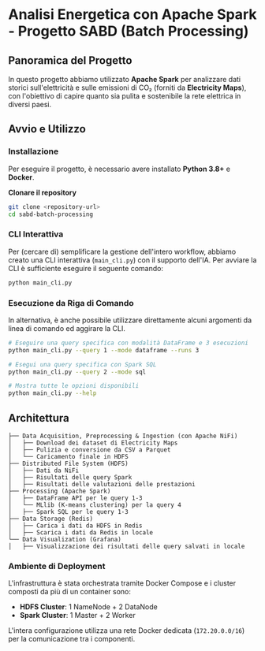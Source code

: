 # Analisi Energetica con Apache Spark - Progetto SABD (Batch Processing)

## Panoramica del Progetto

In questo progetto abbiamo utilizzato **Apache Spark** per analizzare dati storici sull'elettricità e sulle emissioni di CO₂ (forniti da **Electricity Maps**), con l'obiettivo di capire quanto sia pulita e sostenibile la rete elettrica in diversi paesi.

## Avvio e Utilizzo

### Installazione

Per eseguire il progetto, è necessario avere installato **Python 3.8+** e **Docker**.

**Clonare il repository**

```bash
git clone <repository-url>
cd sabd-batch-processing
```

### CLI Interattiva

Per (cercare di) semplificare la gestione dell'intero workflow, abbiamo creato una CLI interattiva (`main_cli.py`) con il supporto dell'IA.
Per avviare la CLI è sufficiente eseguire il seguente comando:

```bash
python main_cli.py
```

### Esecuzione da Riga di Comando

In alternativa, è anche possibile utilizzare direttamente alcuni argomenti da linea di comando ed aggirare la CLI.

```bash
# Eseguire una query specifica con modalità DataFrame e 3 esecuzioni
python main_cli.py --query 1 --mode dataframe --runs 3

# Esegui una query specifica con Spark SQL
python main_cli.py --query 2 --mode sql

# Mostra tutte le opzioni disponibili
python main_cli.py --help
```

## Architettura

```
├── Data Acquisition, Preprocessing & Ingestion (con Apache NiFi)
│   ├── Download dei dataset di Electricity Maps
│   ├── Pulizia e conversione da CSV a Parquet
│   └── Caricamento finale in HDFS
├── Distributed File System (HDFS)
│   ├── Dati da NiFi
│   ├── Risultati delle query Spark
│   ├── Risultati delle valutazioni delle prestazioni
├── Processing (Apache Spark)
│   ├── DataFrame API per le query 1-3
│   └── MLlib (K-means clustering) per la query 4
│   ├── Spark SQL per le query 1-3
├── Data Storage (Redis)
│   ├── Carica i dati da HDFS in Redis
│   ├── Scarica i dati da Redis in locale
└── Data Visualization (Grafana)
│   ├── Visualizzazione dei risultati delle query salvati in locale
```

### Ambiente di Deployment

L'infrastruttura è stata orchestrata tramite Docker Compose e i cluster composti da più di un container sono:

- **HDFS Cluster**: 1 NameNode + 2 DataNode
- **Spark Cluster**: 1 Master + 2 Worker

L'intera configurazione utilizza una rete Docker dedicata (`172.20.0.0/16`) per la comunicazione tra i componenti.